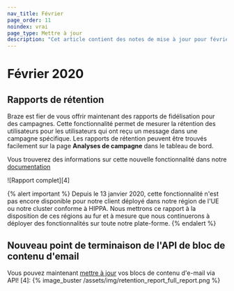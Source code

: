 ```yaml
---
nav_title: Février
page_order: 11
noindex: vrai
page_type: Mettre à jour
description: "Cet article contient des notes de mise à jour pour février 2020."
---
```


# Février 2020

## Rapports de rétention

Braze est fier de vous offrir maintenant des rapports de fidélisation pour des campagnes. Cette fonctionnalité permet de mesurer la rétention des utilisateurs pour les utilisateurs qui ont reçu un message dans une campagne spécifique. Les rapports de rétention peuvent être trouvés facilement sur la page **Analyses de campagne** dans le tableau de bord.

Vous trouverez des informations sur cette nouvelle fonctionnalité dans notre [documentation]({{site.baseurl}}/user_guide/engagement_tools/campaigns/testing_and_more/retention_reports/)

!\[Rapport complet\]\[4\]

{% alert important %}
Depuis le 13 janvier 2020, cette fonctionnalité n'est pas encore disponible pour notre client déployé dans notre région de l'UE ou notre cluster conforme à HIPPA. Nous mettrons ce rapport à la disposition de ces régions au fur et à mesure que nous continuerons à déployer des fonctionnalités sur toute notre plate-forme.
{% endalert %}

## Nouveau point de terminaison de l'API de bloc de contenu d'email

Vous pouvez maintenant [mettre à jour]({{site.baseurl}}/api/endpoints/templates/content_blocks_templates/post_update_content_block/) vos blocs de contenu d'e-mail via API!
[4]: {% image_buster /assets/img/retention_report_full_report.png %}
